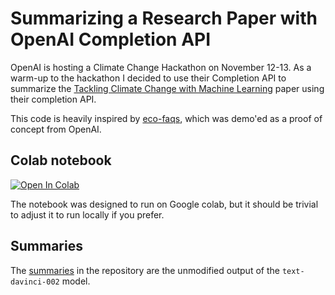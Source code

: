 # Summarizing a Research Paper with OpenAI Completion API

OpenAI is hosting a Climate Change Hackathon on November 12-13. As a warm-up to
the hackathon I decided to use their Completion API to summarize the
[Tackling Climate Change with Machine Learning] paper using their completion API.

[Tackling Climate Change with Machine Learning]: https://arxiv.org/pdf/1906.05433.pdf


This code is heavily inspired by [eco-faqs], which was demo'ed as a proof of
concept from OpenAI.

[eco-faqs]: https://github.com/shyamal-anadkat/eco-faqs


## Colab notebook

[![Open In Colab](https://colab.research.google.com/assets/colab-badge.svg)](https://colab.research.google.com/github/bguisard/openai-paper-summary/notebooks/openai_paper_summary.ipynb)

The notebook was designed to run on Google colab, but it should be trivial to
adjust it to run locally if you prefer.


## Summaries

The [summaries] in the repository are the unmodified output of the `text-davinci-002`
model.

[summaries]: ./summaries/
